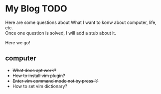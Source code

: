 # My Blog TODO

Here are some questions about What I want to konw about computer, life, etc.  
Once one question is solved, I will add a stub about it.  

Here we go!  

## computer
- ~~What does apt work?~~
- ~~How to install vim plugin?~~
- ~~Enter vim command mode not by press ':'~~
- How to set vim dictionary?

